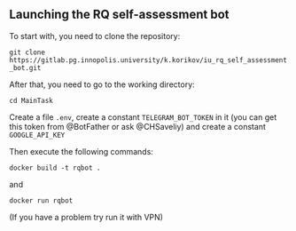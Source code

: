 ## Launching the RQ self-assessment bot
To start with, you need to clone the repository:

`git clone https://gitlab.pg.innopolis.university/k.korikov/iu_rq_self_assessment_bot.git`

After that, you need to go to the working directory: 

`cd MainTask`

Create a file `.env`, create a constant `TELEGRAM_BOT_TOKEN` in it (you can get this token from @BotFather or ask @CHSaveliy) and create a constant `GOOGLE_API_KEY`

Then execute the following commands:

`docker build -t rqbot .`

and

`docker run rqbot`

(If you have a problem try run it with VPN)